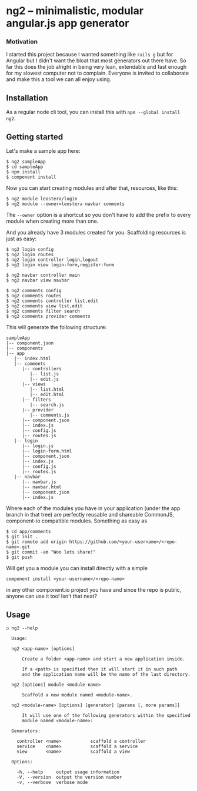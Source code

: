 # ng2 – minimalistic, modular angular.js app generator

### Motivation

I started this project because I wanted something like `rails g` but for Angular but I didn't want the bloat that most generators out there have. So far this does the job alright in being very lean, extendable and fast enough for my slowest computer not to complain. Everyone is invited to collaborate and make this a tool we can all enjoy using.

## Installation 
As a regular node cli tool, you can install this with `npm --global install ng2`.

## Getting started

Let's make a sample app here:

```
$ ng2 sampleApp
$ cd sampleApp
$ npm install
$ component install
```

Now you can start creating modules and after that, resources, like this:

```
$ ng2 module leostera/login
$ ng2 module --owner=leostera navbar comments
```

The `--owner` option is a shortcut so you don't have to add the prefix to every module when creating more than one.

And you already have 3 modules created for you. Scaffolding resources is just as easy:

```
$ ng2 login config
$ ng2 login routes
$ ng2 login controller login,logout
$ ng2 login view login-form,register-form

$ ng2 navbar controller main
$ ng2 navbar view navbar

$ ng2 comments config
$ ng2 comments routes
$ ng2 comments controller list,edit
$ ng2 comments view list,edit
$ ng2 comments filter search
$ ng2 comments provider comments
```

This will generate the following structure:

```
sampleApp
|-- component.json
|-- components
|-- app
   |-- index.html
   |-- comments
      |-- controllers
         |-- list.js
         |-- edit.js
      |-- views
         |-- list.html
         |-- edit.html
      |-- filters
         |-- search.js
      |-- provider
         |-- comments.js
      |-- component.json
      |-- index.js
      |-- config.js
      |-- routes.js
   |-- login
      |-- login.js
      |-- login-form.html
      |-- component.json
      |-- index.js
      |-- config.js
      |-- routes.js
   |-- navbar
      |-- navbar.js
      |-- navbar.html
      |-- component.json
      |-- index.js

```

Where each of the modules you have in your application (under the app branch in that tree) are perfectly reusable and shareable CommonJS, component-io compatible modules. Something as easy as 

```
$ cd app/comments
$ git init .
$ git remote add origin https://github.com/<your-username>/<repo-name>.git
$ git commit -am "Woo lets share!"
$ git push
```

Will get you a module you can install directly with a simple 

```
component install <your-username>/<repo-name>
```

in any other component.io project you have and since the repo is public, anyone can use it too! Isn't that neat?


## Usage

```
○ ng2 --help

  Usage:
  
  ng2 <app-name> [options]
  
      Create a folder <app-name> and start a new application inside.
  
      If a <path> is specified then it will start it in such path
      and the application name will be the name of the last directory.
  
  ng2 [options] module <module-name>
  
      Scaffold a new module named <module-name>.
  
  ng2 <module-name> [options] [generator] [params [, more params]]
  
      It will use one of the following generators within the specified
      module named <module-name>:

  Generators:

    controller <name>           scaffold a controller
    service    <name>           scaffold a service
    view       <name>           scaffold a view

  Options:

    -h, --help     output usage information
    -V, --version  output the version number
    -v, --verbose  verbose mode

```
